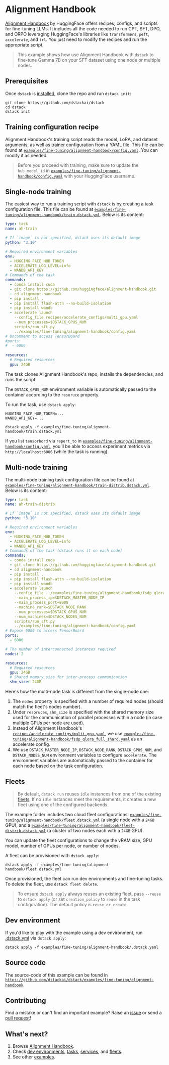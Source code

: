 # Alignment Handbook

[Alignment Handbook](https://github.com/huggingface/alignment-handbook) by HuggingFace offers recipes, configs, and
scripts for fine-tuning LLMs. It includes all the code needed to run CPT, SFT, DPO, and ORPO leveraging HuggingFace's
libraries like `transformers`, `peft`, `accelerate`, and `trl`. You just need to modify the recipes and run the 
appropriate script.

> This example shows how use Alignment Handbook with `dstack` to fine-tune Gemma 7B on your 
> SFT dataset using one node or multiple nodes. 

## Prerequisites

Once `dstack` is [installed](https://dstack.ai/docs/installation), clone the repo and run `dstack init`:

```shell
git clone https://github.com/dstackai/dstack
cd dstack
dstack init
```

## Training configuration recipe

Alignment Handbook's training script reads the model, LoRA, and dataset arguments, as well
as trainer configuration from a YAML file.
This file can be found at [`examples/fine-tuning/alignment-handbook/config.yaml`](https://github.com/dstackai/dstack/blob/master/examples/fine-tuning/alignment-handbook/config.yaml).
You can modify it as needed.

> Before you proceed with training, make sure to update the `hub_model_id` in [`examples/fine-tuning/alignment-handbook/config.yaml`](https://github.com/dstackai/dstack/blob/master/examples/fine-tuning/alignment-handbook/config.yaml)
> with your HuggingFace username.

## Single-node training

The easiest way to run a training script with `dstack` is by creating a task configuration file.
This file can be found at [`examples/fine-tuning/alignment-handbook/train.dstack.yml`](https://github.com/dstackai/dstack/blob/master/examples/fine-tuning/alignment-handbook/train.dstack.yml). Below is its content: 

```yaml
type: task
name: ah-train

# If `image` is not specified, dstack uses its default image
python: "3.10"

# Required environment variables
env:
  - HUGGING_FACE_HUB_TOKEN
  - ACCELERATE_LOG_LEVEL=info
  - WANDB_API_KEY
# Commands of the task
commands:
  - conda install cuda
  - git clone https://github.com/huggingface/alignment-handbook.git
  - cd alignment-handbook
  - pip install .
  - pip install flash-attn --no-build-isolation
  - pip install wandb
  - accelerate launch
    --config_file recipes/accelerate_configs/multi_gpu.yaml
    --num_processes=$DSTACK_GPUS_NUM
    scripts/run_sft.py
    ../examples/fine-tuning/alignment-handbook/config.yaml
# Uncomment to access TensorBoard
#ports:
#  - 6006
  
resources:
  # Required resources
  gpu: 24GB
```

The task clones Alignment Handbook's repo, installs the dependencies,
and runs the script.

The `DSTACK_GPUS_NUM` environment variable is automatically passed to the container
according to the `resoruce` property.

To run the task, use `dstack apply`:

```shell
HUGGING_FACE_HUB_TOKEN=...
WANDB_API_KEY=...

dstack apply -f examples/fine-tuning/alignment-handbook/train.dstack.yml
```

If you list `tensorbord` via `report_to` in [`examples/fine-tuning/alignment-handbook/config.yaml`](https://github.com/dstackai/dstack/blob/master/examples/fine-tuning/alignment-handbook/config.yaml),
you'll be able to access experiment metrics via `http://localhost:6006` (while the task is running).

## Multi-node training

The multi-node training task configuration file can be found at [`examples/fine-tuning/alignment-handbook/train-distrib.dstack.yml`](https://github.com/dstackai/dstack/blob/master/examples/fine-tuning/alignment-handbook/train-distrib.dstack.yml).
Below is its content:

```yaml
type: task
name: ah-train-distrib

# If `image` is not specified, dstack uses its default image
python: "3.10"

# Required environment variables
env:
  - HUGGING_FACE_HUB_TOKEN
  - ACCELERATE_LOG_LEVEL=info
  - WANDB_API_KEY
# Commands of the task (dstack runs it on each node)
commands:
  - conda install cuda
  - git clone https://github.com/huggingface/alignment-handbook.git
  - cd alignment-handbook
  - pip install .
  - pip install flash-attn --no-build-isolation
  - pip install wandb
  - accelerate launch
    --config_file ../examples/fine-tuning/alignment-handbook/fsdp_qlora_full_shard.yaml
    --main_process_ip=$DSTACK_MASTER_NODE_IP
    --main_process_port=8008
    --machine_rank=$DSTACK_NODE_RANK
    --num_processes=$DSTACK_GPUS_NUM
    --num_machines=$DSTACK_NODES_NUM
    scripts/run_sft.py 
    ../examples/fine-tuning/alignment-handbook/config.yaml
# Expose 6006 to access TensorBoard
ports:
  - 6006

# The number of interconnected instances required
nodes: 2

resources:
  # Required resources
  gpu: 24GB
  # Shared memory size for inter-process communication
  shm_size: 24GB
```

Here's how the multi-node task is different from the single-node one:

1. The `nodes` property is specified with a number of required nodes (should match the fleet's nodes number).
2. Under `resoruces`, `shm_size` is specified with the shared memory size used for the communication of parallel
   processes within a node (in case multiple GPUs per node are used).
3. Instead of Alignment Handbook's [`recipes/accelerate_configs/multi_gpu.yaml`](https://github.com/huggingface/alignment-handbook/blob/main/recipes/accelerate_configs/multi_gpu.yaml), we use [`examples/fine-tuning/alignment-handbook/fsdp_qlora_full_shard.yaml`](https://github.com/dstackai/dstack/blob/master/examples/fine-tuning/alignment-handbook/fsdp_qlora_full_shard.yaml) as an accelerate config.
4. We use `DSTACK_MASTER_NODE_IP`, `DSTACK_NODE_RANK`, `DSTACK_GPUS_NUM`, and `DSTACK_NODES_NUM` environment variables to
   configure `accelerate`. The environment variables are automatically passed
   to the container for each node based on the task configuration.

## Fleets

> By default, `dstack run` reuses `idle` instances from one of the existing [fleets](https://dstack.ai/docs/fleets). 
If no `idle` instances meet the requirements, it creates a new fleet using one of the configured backends.

The example folder includes two cloud fleet configurations: [`examples/fine-tuning/alignment-handbook/fleet.dstack.yml`](https://github.com/dstackai/dstack/blob/master/examples/fine-tuning/alignment-handbook/fleet.dstack.yml) (a single node with a `24GB` GPU),
and a [`examples/fine-tuning/alignment-handbook/fleet-distrib.dstack.yml`](https://github.com/dstackai/dstack/blob/master/examples/fine-tuning/alignment-handbook/fleet-distrib.dstack.yml) (a cluster of two nodes each with a `24GB` GPU).

You can update the fleet configurations to change the vRAM size, GPU model, number of GPUs per node, or number of nodes. 

A fleet can be provisioned with `dstack apply`:

```shell
dstack apply -f examples/fine-tuning/alignment-handbook/fleet.dstack.yml
```

Once provisioned, the fleet can run dev environments and fine-tuning tasks.
To delete the fleet, use `dstack fleet delete`.

> To ensure `dstack apply` always reuses an existing fleet,
pass `--reuse` to `dstack apply` (or set `creation_policy` to `reuse` in the task configuration).
The default policy is `reuse_or_create`.

## Dev environment

If you'd like to play with the example using a dev environment, run
[.dstack.yml](https://github.com/dstackai/dstack/examples/fine-tuning/alignment-handbook/.dstack.yml) via `dstack apply`:

```shell
dstack apply -f examples/fine-tuning/alignment-handbook/.dstack.yaml 
```

## Source code

The source-code of this example can be found in  [`https://github.com/dstackai/dstack/examples/fine-tuning/alignment-handbook`](https://github.com/dstackai/dstack/blob/master/examples/fine-tuning/alignment-handbook).

## Contributing

Find a mistake or can't find an important example? Raise an [issue](https://github.com/dstackai/dstack/issues) or send a [pull request](https://github.com/dstackai/dstack/tree/master/examples)!

## What's next?

1. Browse [Alignment Handbook](https://github.com/huggingface/alignment-handbook).
2. Check [dev environments](https://dstack.ai/docs/dev-environments), [tasks](https://dstack.ai/docs/tasks), 
   [services](https://dstack.ai/docs/services), and [fleets](https://dstack.ai/docs/fleets).
3. See other [examples](https://github.com/dstackai/dstack/blob/master/examples/).